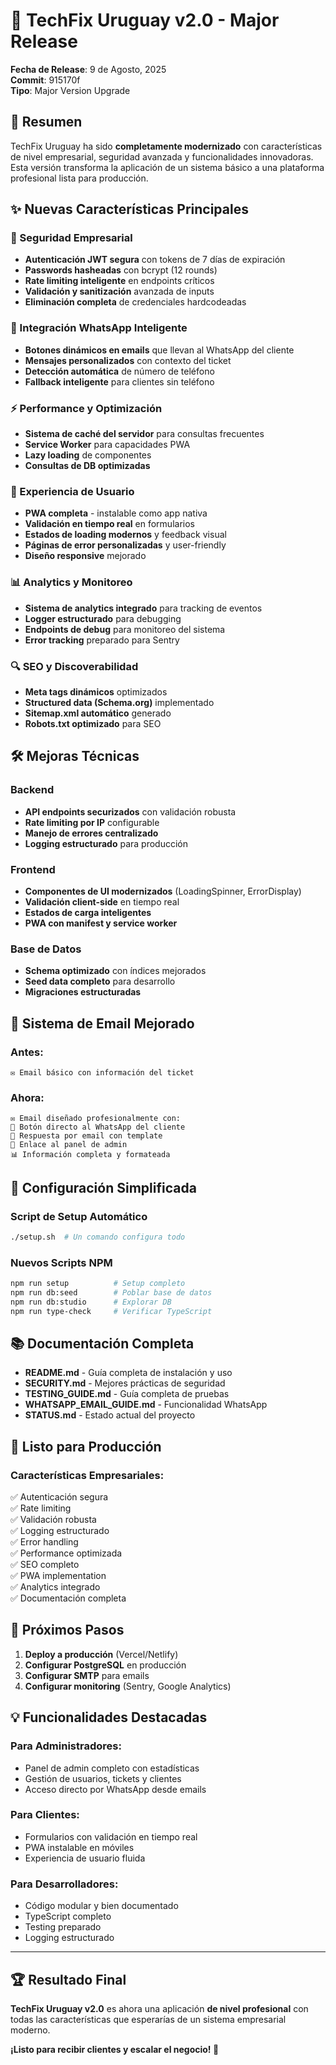 # 🚀 TechFix Uruguay v2.0 - Major Release

**Fecha de Release**: 9 de Agosto, 2025  
**Commit**: 915170f  
**Tipo**: Major Version Upgrade  

## 🎯 Resumen

TechFix Uruguay ha sido **completamente modernizado** con características de nivel empresarial, seguridad avanzada y funcionalidades innovadoras. Esta versión transforma la aplicación de un sistema básico a una plataforma profesional lista para producción.

## ✨ Nuevas Características Principales

### 🔐 Seguridad Empresarial
- **Autenticación JWT segura** con tokens de 7 días de expiración
- **Passwords hasheadas** con bcrypt (12 rounds)
- **Rate limiting inteligente** en endpoints críticos
- **Validación y sanitización** avanzada de inputs
- **Eliminación completa** de credenciales hardcodeadas

### 📱 Integración WhatsApp Inteligente
- **Botones dinámicos en emails** que llevan al WhatsApp del cliente
- **Mensajes personalizados** con contexto del ticket
- **Detección automática** de número de teléfono
- **Fallback inteligente** para clientes sin teléfono

### ⚡ Performance y Optimización
- **Sistema de caché del servidor** para consultas frecuentes
- **Service Worker** para capacidades PWA
- **Lazy loading** de componentes
- **Consultas de DB optimizadas**

### 🎨 Experiencia de Usuario
- **PWA completa** - instalable como app nativa
- **Validación en tiempo real** en formularios
- **Estados de loading modernos** y feedback visual
- **Páginas de error personalizadas** y user-friendly
- **Diseño responsive** mejorado

### 📊 Analytics y Monitoreo
- **Sistema de analytics integrado** para tracking de eventos
- **Logger estructurado** para debugging
- **Endpoints de debug** para monitoreo del sistema
- **Error tracking** preparado para Sentry

### 🔍 SEO y Discoverabilidad
- **Meta tags dinámicos** optimizados
- **Structured data (Schema.org)** implementado
- **Sitemap.xml automático** generado
- **Robots.txt optimizado** para SEO

## 🛠️ Mejoras Técnicas

### Backend
- **API endpoints securizados** con validación robusta
- **Rate limiting por IP** configurable
- **Manejo de errores centralizado**
- **Logging estructurado** para producción

### Frontend
- **Componentes de UI modernizados** (LoadingSpinner, ErrorDisplay)
- **Validación client-side** en tiempo real
- **Estados de carga inteligentes**
- **PWA con manifest y service worker**

### Base de Datos
- **Schema optimizado** con índices mejorados
- **Seed data completo** para desarrollo
- **Migraciones estructuradas**

## 📧 Sistema de Email Mejorado

### Antes:
```
✉️ Email básico con información del ticket
```

### Ahora:
```
✉️ Email diseñado profesionalmente con:
📱 Botón directo al WhatsApp del cliente
📧 Respuesta por email con template
🔧 Enlace al panel de admin
📊 Información completa y formateada
```

## 🔧 Configuración Simplificada

### Script de Setup Automático
```bash
./setup.sh  # Un comando configura todo
```

### Nuevos Scripts NPM
```bash
npm run setup          # Setup completo
npm run db:seed        # Poblar base de datos
npm run db:studio      # Explorar DB
npm run type-check     # Verificar TypeScript
```

## 📚 Documentación Completa

- **README.md** - Guía completa de instalación y uso
- **SECURITY.md** - Mejores prácticas de seguridad
- **TESTING_GUIDE.md** - Guía completa de pruebas
- **WHATSAPP_EMAIL_GUIDE.md** - Funcionalidad WhatsApp
- **STATUS.md** - Estado actual del proyecto

## 🚀 Listo para Producción

### Características Empresariales:
✅ Autenticación segura  
✅ Rate limiting  
✅ Validación robusta  
✅ Logging estructurado  
✅ Error handling  
✅ Performance optimizada  
✅ SEO completo  
✅ PWA implementation  
✅ Analytics integrado  
✅ Documentación completa  

## 🎯 Próximos Pasos

1. **Deploy a producción** (Vercel/Netlify)
2. **Configurar PostgreSQL** en producción
3. **Configurar SMTP** para emails
4. **Configurar monitoring** (Sentry, Google Analytics)

## 💡 Funcionalidades Destacadas

### Para Administradores:
- Panel de admin completo con estadísticas
- Gestión de usuarios, tickets y clientes
- Acceso directo por WhatsApp desde emails

### Para Clientes:
- Formularios con validación en tiempo real
- PWA instalable en móviles
- Experiencia de usuario fluida

### Para Desarrolladores:
- Código modular y bien documentado
- TypeScript completo
- Testing preparado
- Logging estructurado

---

## 🏆 Resultado Final

**TechFix Uruguay v2.0** es ahora una aplicación **de nivel profesional** con todas las características que esperarías de un sistema empresarial moderno.

**¡Listo para recibir clientes y escalar el negocio! 🚀**
